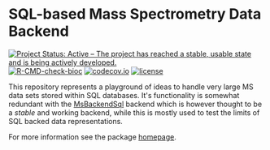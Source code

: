 # SQL-based Mass Spectrometry Data Backend

[![Project Status: Active – The project has reached a stable, usable state and is being actively developed.](https://www.repostatus.org/badges/latest/active.svg)](https://www.repostatus.org/#active)
[![R-CMD-check-bioc](https://github.com/RforMassSpectrometry/MsqlBackend/workflows/R-CMD-check-bioc/badge.svg)](https://github.com/RforMassSpectrometry/MsqlBackend/actions?query=workflow%3AR-CMD-check-bioc)
[![codecov.io](http://codecov.io/github/RforMassSpectrometry/MsqlBackend/coverage.svg?branch=main)](http://codecov.io/github/RforMassSpectrometry/MsqlBackend?branch=main)
[![license](https://img.shields.io/badge/license-Artistic--2.0-brightgreen.svg)](https://opensource.org/licenses/Artistic-2.0)

This repository represents a playground of ideas to handle very large MS data
sets stored within SQL databases. It's functionality is somewhat redundant with
the [MsBackendSql](https://github.com/RforMassSpectrometry/MsBackendSql) backend
which is however thought to be a *stable* and working backend, while this is
mostly used to test the limits of SQL backed data representations.


For more information see the package
[homepage](https://github.com/RforMassSpectrometry/MsqlBackend).
